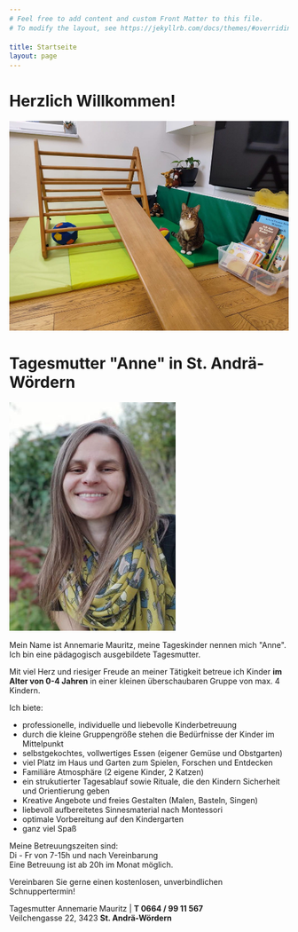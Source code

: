 ```yaml
---
# Feel free to add content and custom Front Matter to this file.
# To modify the layout, see https://jekyllrb.com/docs/themes/#overriding-theme-defaults

title: Startseite
layout: page
---
```


# Herzlich Willkommen!

![Dreiecksständer](/assets/dreiecksstaender.jpg)

# Tagesmutter "Anne" in St. Andrä-Wördern

![Annemarie Mauritz](/assets/annemarie_mauritz.jpg)

Mein Name ist Annemarie Mauritz, meine Tageskinder nennen mich "Anne". Ich bin eine pädagogisch
ausgebildete Tagesmutter.

Mit viel Herz und riesiger Freude an meiner Tätigkeit betreue ich Kinder **im Alter von 0-4 Jahren** in einer kleinen überschaubaren Gruppe von max. 4 Kindern.

Ich biete:
* professionelle, individuelle und liebevolle Kinderbetreuung
* durch die kleine Gruppengröße stehen die Bedürfnisse der Kinder im Mittelpunkt
* selbstgekochtes, vollwertiges Essen (eigener Gemüse und Obstgarten)
* viel Platz im Haus und Garten zum Spielen, Forschen und Entdecken
* Familiäre Atmosphäre (2 eigene Kinder, 2 Katzen)
* ein strukutierter Tagesablauf sowie Rituale, die den Kindern Sicherheit und Orientierung geben
* Kreative Angebote und freies Gestalten (Malen, Basteln, Singen)
* liebevoll aufbereitetes Sinnesmaterial nach Montessori
* optimale Vorbereitung auf den Kindergarten
* ganz viel Spaß

Meine Betreuungszeiten sind:\
Di - Fr von 7-15h und nach Vereinbarung\
Eine Betreuung ist ab 20h im Monat möglich.

Vereinbaren Sie gerne einen kostenlosen, unverbindlichen Schnuppertermin!

Tagesmutter Annemarie Mauritz | **T 0664 / 99 11 567**\
Veilchengasse 22, 3423 **St. Andrä-Wördern**
